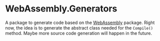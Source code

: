 # WebAssembly.Generators

A package to generate code based on the [WebAssembly](https://github.com/RyanLamansky/dotnet-webassembly) package. Right now, the idea is to generate the abstract class needed for the `Compile()` method. Maybe more source code generation will happen in the future.